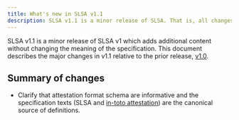 ```yaml
---
title: What's new in SLSA v1.1
description: SLSA v1.1 is a minor release of SLSA. That is, all changes are intended to be backwards compatible. This document describes what has changed since v1.0.
---
```


SLSA v1.1 is a minor release of SLSA v1 which adds additional content without
changing the meaning of the specification. This document describes the major
changes in v1.1 relative to the prior release, [v1.0].

## Summary of changes

-   Clarify that attestation format schema are informative and the
    specification texts (SLSA and [in-toto attestation]) are the canonical
    source of definitions.

<!-- Footnotes and link definitions -->

[in-toto attestation]: https://github.com/in-toto/attestation
[v1.0]: /spec/v1.0/
